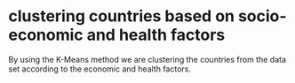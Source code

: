 # clustering countries based on socio-economic and health factors

By using the K-Means method we are clustering the countries from the data set according to the economic and health factors. 
